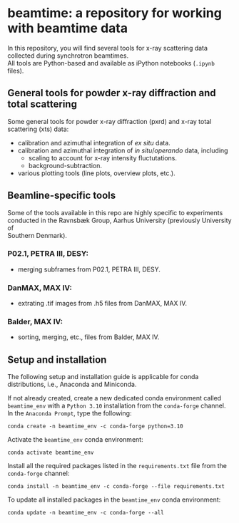 # beamtime: a repository for working with beamtime data
In this repository, you will find several tools for x-ray scattering data  
collected during synchrotron beamtimes.  
All tools are Python-based and available as iPython notebooks (`.ipynb` files).

## General tools for powder x-ray diffraction and total scattering
Some general tools for powder x-ray diffraction (pxrd) and x-ray total  
scattering (xts) data:
- calibration and azimuthal integration of *ex situ* data.
- calibration and azimuthal integration of *in situ*/*operando* data, including
    - scaling to account for x-ray intensity fluctutations.
    - background-subtraction.
- various plotting tools (line plots, overview plots, etc.).

## Beamline-specific tools
Some of the tools available in this repo are highly specific to experiments  
conducted in the Ravnsbæk Group, Aarhus University (previously University of  
Southern Denmark). 

### P02.1, PETRA III, DESY:
- merging subframes from P02.1, PETRA III, DESY.

### DanMAX, MAX IV:
- extrating .tif images from .h5 files from DanMAX, MAX IV.

### Balder, MAX IV:
- sorting, merging, etc., files from Balder, MAX IV.

## Setup and installation
The following setup and installation guide is applicable for conda 
distributions, i.e., Anaconda and Miniconda.

If not already created, create a new dedicated conda environment called  
`beamtime_env` with a `Python 3.10` installation from the `conda-forge` channel.
In the `Anaconda Prompt`, type the following:
```
conda create -n beamtime_env -c conda-forge python=3.10
```
Activate the `beamtime_env` conda environment:
```
conda activate beamtime_env
```
Install all the required packages listed in the `requirements.txt` file from the  
`conda-forge` channel:
```
conda install -n beamtime_env -c conda-forge --file requirements.txt
```
To update all installed packages in the `beamtime_env` conda environment:
```
conda update -n beamtime_env -c conda-forge --all
```
